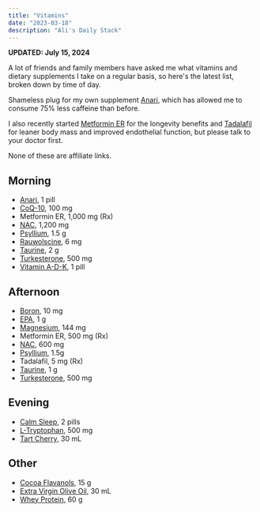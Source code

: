 ```yaml
---
title: "Vitamins"
date: "2023-03-18"
description: "Ali's Daily Stack"
---
```


**UPDATED: July 15, 2024**

A lot of friends and family members have asked me what vitamins and dietary supplements I take on a regular basis, so here's the latest list, broken down by time of day.

Shameless plug for my own supplement [Anari](https://anari.io), which has allowed me to consume 75% less caffeine than before.

I also recently started [Metformin ER](https://en.wikipedia.org/wiki/Metformin) for the longevity benefits and [Tadalafil](https://en.wikipedia.org/wiki/Tadalafil) for leaner body mass and improved endothelial function, but please talk to your doctor first.

None of these are affiliate links.

## Morning

- [Anari](https://anari.io), 1 pill
- [CoQ-10](https://www.amazon.com/gp/product/B0014BDZ88/ref=ppx_yo_dt_b_search_asin_title?ie=UTF8&psc=1), 100 mg
- Metformin ER, 1,000 mg (Rx)
- [NAC](https://www.amazon.com/dp/B008ML8D4O?psc=1&ref=ppx_yo2ov_dt_b_product_details), 1,200 mg
- [Psyllium](https://www.vitaminshoppe.com/p/psyllium-husk-acidophilus-100-capsules/vs-1132), 1.5 g
- [Rauwolscine](https://gorillamind.com/products/rauwolscine), 6 mg
- [Taurine](https://www.amazon.com/Life-Extension-Taurine-1000-Capsules/dp/B000LVDLR2/), 2 g
- [Turkesterone](https://gorillamind.com/products/turkesterone), 500 mg
- [Vitamin A-D-K](https://shop.bulletproof.com/products/vitamins-a-d-k-30-count), 1 pill

## Afternoon

- [Boron](https://www.amazon.com/gp/product/B07X27P7V4/ref=ppx_yo_dt_b_search_asin_title?ie=UTF8&psc=1), 10 mg
- [EPA](https://www.amazon.com/gp/product/B06XSD83PC/ref=ppx_yo_dt_b_asin_title_o01_s00?ie=UTF8&th=1), 1 g
- [Magnesium](https://www.amazon.com/dp/B07KWM4C5L), 144 mg
- Metformin ER, 500 mg (Rx)
- [NAC](https://www.amazon.com/dp/B008ML8D4O?psc=1&ref=ppx_yo2ov_dt_b_product_details), 600 mg
- [Psyllium](https://www.vitaminshoppe.com/p/psyllium-husk-acidophilus-100-capsules/vs-1132), 1.5g
- Tadalafil, 5 mg (Rx)
- [Taurine](https://www.amazon.com/Life-Extension-Taurine-1000-Capsules/dp/B000LVDLR2/), 1 g
- [Turkesterone](https://gorillamind.com/products/turkesterone), 500 mg

## Evening

- [Calm Sleep](https://www.amazon.com/dp/B09345846G?ref=ppx_yo2ov_dt_b_product_details&th=1), 2 pills
- [L-Tryptophan](https://www.amazon.com/Life-Extension-L-Tryptophan-vegetarian-capsules/dp/B00CC1S2IC), 500 mg
- [Tart Cherry](https://www.pureformulas.com/organic-tart-cherry-ultra-5x-100-juice-concentrate-16-fl-oz-473-ml-by-dynamic-health.html), 30 mL

## Other

- [Cocoa Flavanols](https://blueprint.bryanjohnson.com/products/cocoa-powder), 15 g
- [Extra Virgin Olive Oil](https://blueprint.bryanjohnson.com/products/premium-extra-virgin-olive-oil), 30 mL
- [Whey Protein](https://fairlife.com/nutrition-plan/chocolate/), 60 g
